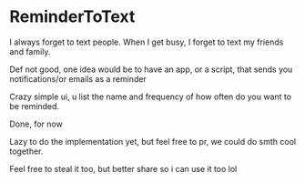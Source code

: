 # ReminderToText

I always forget to text people. When I get busy, I forget to text my friends and family. 

Def not good, one idea would be to have an app, or a script, that sends you notifications/or emails as a reminder

Crazy simple ui, u list the name and frequency of how often do you want to be reminded.

Done, for now

Lazy to do the implementation yet, but feel free to pr, we could do smth cool together.

Feel free to steal it too, but better share so i can use it too lol
